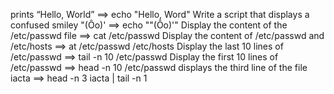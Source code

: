  prints “Hello, World” ==> echo "Hello, Word"
Write a script that displays a confused smiley "(Ôo)' ==> echo "\"(Ôo)'" 
Display the content of the /etc/passwd file ==> cat /etc/passwd
Display the content of /etc/passwd and /etc/hosts ==> at /etc/passwd /etc/hosts
Display the last 10 lines of /etc/passwd ==> tail -n 10 /etc/passwd
Display the first 10 lines of /etc/passwd ==> head -n 10 /etc/passwd
displays the third line of the file iacta ==> head -n 3 iacta | tail -n 1
